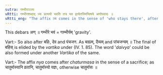 ```yaml
---
sutra: गम्भीराञ्ञ्यः
vRtti: गम्भीरशब्दाद् ञ्यः प्रत्ययो भवति तत्र भव इत्येतस्मिन्विषये अणोपवादः ॥
vRtti_eng: "The affix ञ्य comes in the sense of 'who stays there', after the word '_gambhira_'."
---
```

This debars अण् ॥ गम्भीरे भवं = गाम्भीर्यम् 'gravity'.

Vart:- So also after बहिः, देव and पंचजन. As बाह्यम्, दैव्यम् and पांचजन्यम् ॥ The final of बहिस् is elided by the _vartika_ under (IV. 1. 85). The word '_daivya_' could be also formed under another _Vartika_ of the same.

Vart:- The affix _nya_ comes after _chaturmasa_ in the sense of a sacrifice; as चातुर्मास्यानि व्रतानि, चातुर्मास्यो यज्ञः, otherwise चातुर्मासः ॥
